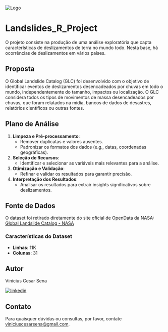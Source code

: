 
![Logo](https://global.unitednations.entermediadb.net/assets/mediadb/services/module/asset/downloads/preset/Libraries/Production+Library/27-08-2021_WMO_extreme-weather.jpg/image1170x530cropped.jpg)



# Landslides_R_Project

O projeto consiste na produção de uma análise exploratória que capta características de deslizamentos de terra no mundo todo. Nesta base, há ocorrências de deslizamentos em vários países.


## Proposta

O Global Landslide Catalog (GLC) foi desenvolvido com o objetivo de identificar eventos de deslizamentos desencadeados por chuvas em todo o mundo, independentemente do tamanho, impactos ou localização. O GLC considera todos os tipos de movimentos de massa desencadeados por chuvas, que foram relatados na mídia, bancos de dados de desastres, relatórios científicos ou outras fontes.

## Plano de Análise

1. **Limpeza e Pré-processamento**:
   - Remover duplicatas e valores ausentes.
   - Padronizar os formatos dos dados (e.g., datas, coordenadas geográficas).
2. **Seleção de Recursos**:
   - Identificar e selecionar as variáveis mais relevantes para a análise.
3. **Otimização e Validação**:
   - Refinar e validar os resultados para garantir precisão.
4. **Interpretação dos Resultados**:
   - Analisar os resultados para extrair insights significativos sobre deslizamentos.

## Fonte de Dados

O dataset foi retirado diretamente do site oficial de OpenData da NASA:
[Global Landslide Catalog - NASA](https://data.nasa.gov/Earth-Science/Global-Landslide-Catalog-Export/dd9e-wu2v/about_data)

### Características do Dataset

- **Linhas**: 11K
- **Colunas**: 31


## Autor

Vinicius Cesar Sena

[![linkedin](https://img.shields.io/badge/linkedin-0A66C2?style=for-the-badge&logo=linkedin&logoColor=white)](https://www.linkedin.com/in/vinicius-cesar-sena/)

## Contato

Para quaisquer dúvidas ou consultas, por favor, contate viniciuscesarsena@gmail.com.

